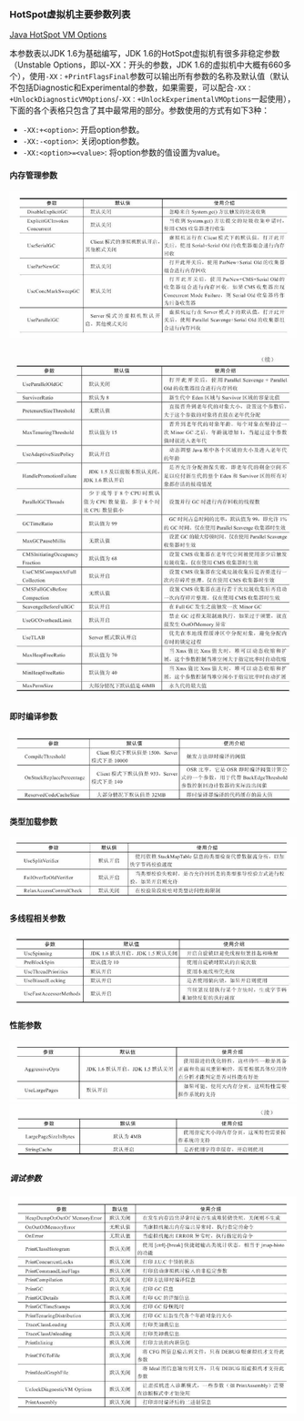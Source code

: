 ### **HotSpot虚拟机主要参数列表**

[Java HotSpot VM Options](https://www.oracle.com/technetwork/articles/java/vmoptions-jsp-140102.html)

本参数表以JDK 1.6为基础编写，JDK 1.6的HotSpot虚拟机有很多非稳定参数（Unstable Options，即以-XX：开头的参数，JDK 1.6的虚拟机中大概有660多个），使用`-XX：+PrintFlagsFinal`参数可以输出所有参数的名称及默认值（默认不包括Diagnostic和Experimental的参数，如果需要，可以配合`-XX：+UnlockDiagnosticVMOptions`/`-XX：+UnlockExperimentalVMOptions`一起使用），下面的各个表格只包含了其中最常用的部分。参数使用的方式有如下3种：

* `-XX:+<option>`:   开启option参数。
* `-XX:-<option>`:  关闭option参数。
* `-XX:<option>=<value>`: 将option参数的值设置为value。

#### 内存管理参数

![](figures/15347497999926.jpg)


![](figures/15347498108487.jpg)

#### 即时编译参数

![](figures/15347498503261.jpg)


#### 类型加载参数
![](figures/15347499203152.jpg)


#### 多线程相关参数
![](figures/15347499151999.jpg)


#### 性能参数
 ![](figures/15347499036430.jpg)
![](figures/15347499093297.jpg)


##### 调试参数

![](figures/15347498851179.jpg)


